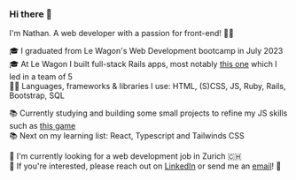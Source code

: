 ### Hi there 👋

I'm Nathan. A web developer with a passion for front-end! 👨‍🎨

🎓 I graduated from Le Wagon's Web Development bootcamp in July 2023<br>
🎓 At Le Wagon I built full-stack Rails apps, most notably [this one](https://github.com/nathansoussana/local-sports-club) which I led in a team of 5<br>
👨‍💻 Languages, frameworks & libraries I use: HTML, (S)CSS, JS, Ruby, Rails, Bootstrap, SQL

📚 Currently studying and building some small projects to refine my JS skills such as [this game](https://github.com/nathansoussana/rock-paper-scissors)<br>
📚 Next on my learning list: React, Typescript and Tailwinds CSS

🎯 I'm currently looking for a web development job in Zurich 🇨🇭<br>
🔗 If you're interested, please reach out on [LinkedIn](https://www.linkedin.com/in/nathansoussana/) or send me an [email](mailto:nathan.soussana@gmail.com)! 📩

<!--
**nathansoussana/nathansoussana** is a ✨ _special_ ✨ repository because its `README.md` (this file) appears on your GitHub profile.

Here are some ideas to get you started:

- 🔭 I’m currently working on ...
- 🌱 I’m currently learning ...
- 👯 I’m looking to collaborate on ...
- 🤔 I’m looking for help with ...
- 💬 Ask me about ...
- 📫 How to reach me: ...
- 😄 Pronouns: ...
- ⚡ Fun fact: ...
-->
